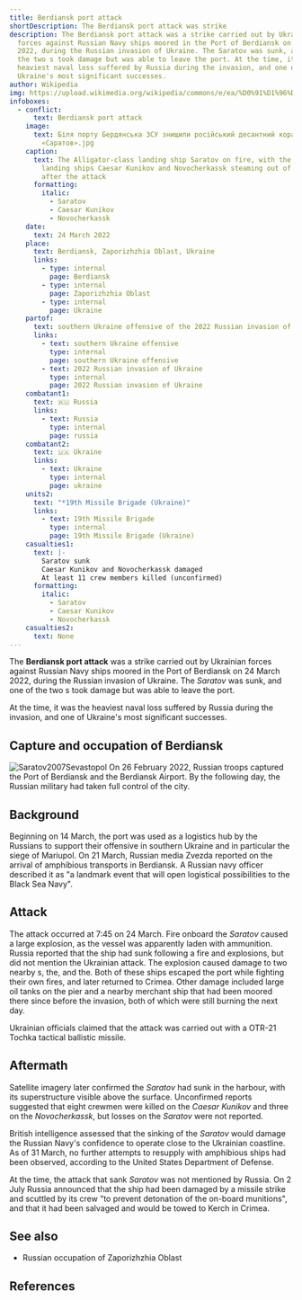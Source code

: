 ```yaml
---
title: Berdiansk port attack
shortDescription: The Berdiansk port attack was strike
description: The Berdiansk port attack was a strike carried out by Ukrainian
  forces against Russian Navy ships moored in the Port of Berdiansk on 24 March
  2022, during the Russian invasion of Ukraine. The Saratov was sunk, and one of
  the two s took damage but was able to leave the port. At the time, it was the
  heaviest naval loss suffered by Russia during the invasion, and one of
  Ukraine's most significant successes.
author: Wikipedia
img: https://upload.wikimedia.org/wikipedia/commons/e/ea/%D0%91%D1%96%D0%BB%D1%8F_%D0%BF%D0%BE%D1%80%D1%82%D1%83_%D0%91%D0%B5%D1%80%D0%B4%D1%8F%D0%BD%D1%81%D1%8C%D0%BA%D0%B0_%D0%97%D0%A1%D0%A3_%D0%B7%D0%BD%D0%B8%D1%89%D0%B8%D0%BB%D0%B8_%D1%80%D0%BE%D1%81%D1%96%D0%B9%D1%81%D1%8C%D0%BA%D0%B8%D0%B9_%D0%B4%D0%B5%D1%81%D0%B0%D0%BD%D1%82%D0%BD%D0%B8%D0%B9_%D0%BA%D0%BE%D1%80%D0%B0%D0%B1%D0%B5%D0%BB%D1%8C_%C2%AB%D0%A1%D0%B0%D1%80%D0%B0%D1%82%D0%BE%D0%B2%C2%BB.jpg
infoboxes:
  - conflict:
      text: Berdiansk port attack
    image:
      text: Біля порту Бердянська ЗСУ знищили російський десантний корабель
        «Саратов».jpg
    caption:
      text: The Alligator-class landing ship Saratov on fire, with the Ropucha-class
        landing ships Caesar Kunikov and Novocherkassk steaming out of port
        after the attack
      formatting:
        italic:
          - Saratov
          - Caesar Kunikov
          - Novocherkassk
    date:
      text: 24 March 2022
    place:
      text: Berdiansk, Zaporizhzhia Oblast, Ukraine
      links:
        - type: internal
          page: Berdiansk
        - type: internal
          page: Zaporizhzhia Oblast
        - type: internal
          page: Ukraine
    partof:
      text: southern Ukraine offensive of the 2022 Russian invasion of Ukraine
      links:
        - text: southern Ukraine offensive
          type: internal
          page: southern Ukraine offensive
        - text: 2022 Russian invasion of Ukraine
          type: internal
          page: 2022 Russian invasion of Ukraine
    combatant1:
      text: 🇷🇺 Russia
      links:
        - text: Russia
          type: internal
          page: russia
    combatant2:
      text: 🇺🇦 Ukraine
      links:
        - text: Ukraine
          type: internal
          page: ukraine
    units2:
      text: "*19th Missile Brigade (Ukraine)"
      links:
        - text: 19th Missile Brigade
          type: internal
          page: 19th Missile Brigade (Ukraine)
    casualties1:
      text: |-
        Saratov sunk 
        Caesar Kunikov and Novocherkassk damaged 
        At least 11 crew members killed (unconfirmed)
      formatting:
        italic:
          - Saratov
          - Caesar Kunikov
          - Novocherkassk
    casualties2:
      text: None
---
```


The **Berdiansk port attack** was a strike carried out by Ukrainian forces against Russian Navy ships moored in the Port of Berdiansk on 24 March 2022, during the Russian invasion of Ukraine. The *Saratov* was sunk, and one of the two s took damage but was able to leave the port.

At the time, it was the heaviest naval loss suffered by Russia during the invasion, and one of Ukraine's most significant successes.

## Capture and occupation of Berdiansk
![Saratov2007Sevastopol](https://wikipedia.org/wiki/Special:Redirect/file/Saratov2007Sevastopol.jpg?)
On 26 February 2022, Russian troops captured the Port of Berdiansk and the Berdiansk Airport. By the following day, the Russian military had taken full control of the city.

## Background
Beginning on 14 March, the port was used as a logistics hub by the Russians to support their offensive in southern Ukraine and in particular the siege of Mariupol. On 21 March, Russian media Zvezda reported on the arrival of amphibious transports in Berdiansk. A Russian navy officer described it as "a landmark event that will open logistical possibilities to the Black Sea Navy".

## Attack
The attack occurred at 7:45 on 24 March. Fire onboard the *Saratov* caused a large explosion, as the vessel was apparently laden with ammunition. Russia reported that the ship had sunk following a fire and explosions, but did not mention the Ukrainian attack. The explosion caused damage to two nearby s, the, and the. Both of these ships escaped the port while fighting their own fires, and later returned to Crimea. Other damage included large oil tanks on the pier and a nearby merchant ship that had been moored there since before the invasion, both of which were still burning the next day.

Ukrainian officials claimed that the attack was carried out with a OTR-21 Tochka tactical ballistic missile.

## Aftermath
Satellite imagery later confirmed the *Saratov* had sunk in the harbour, with its superstructure visible above the surface. Unconfirmed reports suggested that eight crewmen were killed on the *Caesar Kunikov* and three on the *Novocherkassk*, but losses on the *Saratov* were not reported.

British intelligence assessed that the sinking of the *Saratov* would damage the Russian Navy's confidence to operate close to the Ukrainian coastline. As of 31 March, no further attempts to resupply with amphibious ships had been observed, according to the United States Department of Defense.

At the time, the attack that sank *Saratov* was not mentioned by Russia. On 2 July Russia announced that the ship had been damaged by a missile strike and scuttled by its crew "to prevent detonation of the on-board munitions", and that it had been salvaged and would be towed to Kerch in Crimea.

## See also
 * Russian occupation of Zaporizhzhia Oblast


## References
